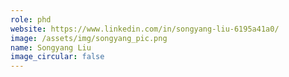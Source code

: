 ```yaml
---
role: phd
website: https://www.linkedin.com/in/songyang-liu-6195a41a0/
image: /assets/img/songyang_pic.png
name: Songyang Liu
image_circular: false
---
```

